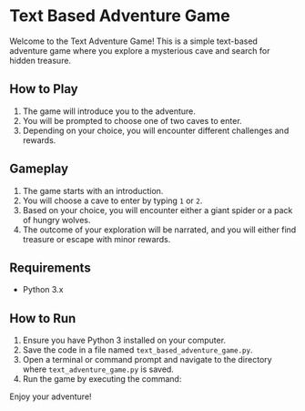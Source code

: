 # Text Based Adventure Game

Welcome to the Text Adventure Game! This is a simple text-based adventure game where you explore a mysterious cave and search for hidden treasure. 

## How to Play

1. The game will introduce you to the adventure.
2. You will be prompted to choose one of two caves to enter.
3. Depending on your choice, you will encounter different challenges and rewards.

## Gameplay

1. The game starts with an introduction.
2. You will choose a cave to enter by typing `1` or `2`.
3. Based on your choice, you will encounter either a giant spider or a pack of hungry wolves.
4. The outcome of your exploration will be narrated, and you will either find treasure or escape with minor rewards.

## Requirements

- Python 3.x

## How to Run

1. Ensure you have Python 3 installed on your computer.
2. Save the code in a file named `text_based_adventure_game.py`.
3. Open a terminal or command prompt and navigate to the directory where `text_adventure_game.py` is saved.
4. Run the game by executing the command:

Enjoy your adventure!
